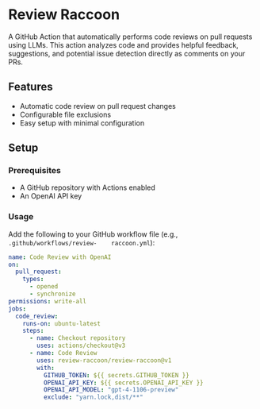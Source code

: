 # Review Raccoon

A GitHub Action that automatically performs code reviews on pull requests using LLMs. This action analyzes code and provides helpful feedback, suggestions, and potential issue detection directly as comments on your PRs.

## Features

- Automatic code review on pull request changes
- Configurable file exclusions
- Easy setup with minimal configuration

## Setup

### Prerequisites

- A GitHub repository with Actions enabled
- An OpenAI API key

### Usage

Add the following to your GitHub workflow file (e.g., `.github/workflows/review-    raccoon.yml`):

```yaml
name: Code Review with OpenAI
on:
  pull_request:
    types:
      - opened
      - synchronize
permissions: write-all
jobs:
  code_review:
    runs-on: ubuntu-latest
    steps:
      - name: Checkout repository
        uses: actions/checkout@v3
      - name: Code Review
        uses: review-raccoon/review-raccoon@v1
        with:
          GITHUB_TOKEN: ${{ secrets.GITHUB_TOKEN }}
          OPENAI_API_KEY: ${{ secrets.OPENAI_API_KEY }}
          OPENAI_API_MODEL: "gpt-4-1106-preview"
          exclude: "yarn.lock,dist/**"
```


